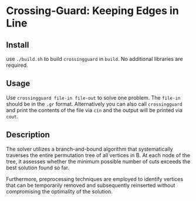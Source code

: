# Crossing-Guard: Keeping Edges in Line

## Install
use `./build.sh` to build `crossingguard` in `build`. No additional libraries are required.

## Usage
Use `crossingguard file-in file-out` to solve one problem. The `file-in` should be in the `.gr` format.
Alternatively you can also call `crossingguard` and print the contents of the file via `cin` and the output will be printed via `cout`.

## Description
The solver utilizes a branch-and-bound algorithm that systematically traverses the entire permutation tree of all vertices in B. At each node of the tree, it assesses whether the minimum possible number of cuts exceeds the best solution found so far.

Furthermore, preprocessing techniques are employed to identify vertices that can be temporarily removed and subsequently reinserted without compromising the optimality of the solution.

